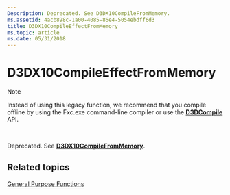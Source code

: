 ```yaml
---
Description: Deprecated. See D3DX10CompileFromMemory.
ms.assetid: 4acb898c-1a00-4085-86e4-5054ebdff6d3
title: D3DX10CompileEffectFromMemory
ms.topic: article
ms.date: 05/31/2018
---
```


# D3DX10CompileEffectFromMemory

> [!Note]  
> Instead of using this legacy function, we recommend that you compile offline by using the Fxc.exe command-line compiler or use the [**D3DCompile**](https://msdn.microsoft.com/en-us/library/Dd607324(v=VS.85).aspx) API.

 

Deprecated. See [**D3DX10CompileFromMemory**](d3dx10compilefrommemory.md).

## Related topics

<dl> <dt>

[General Purpose Functions](d3d10-graphics-reference-d3dx10-functions-general-purpose.md)
</dt> </dl>

 

 



